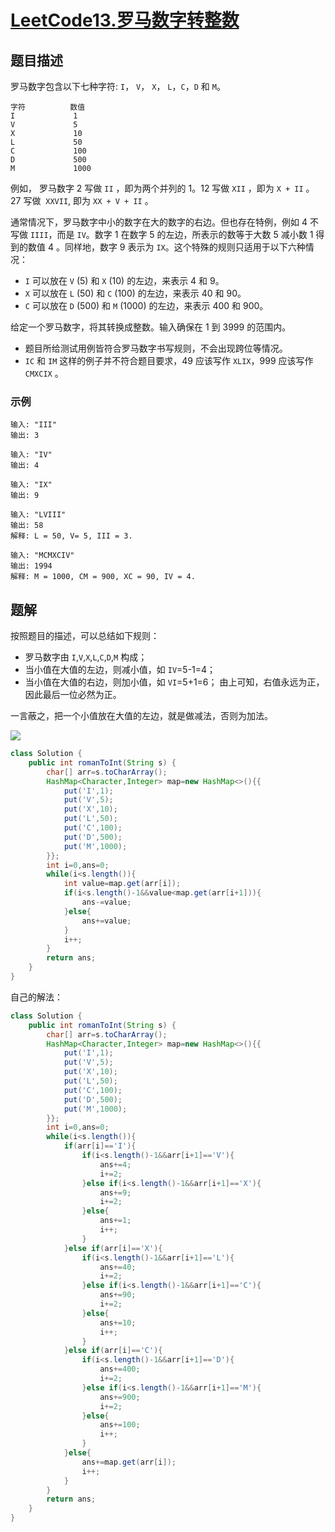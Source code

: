 # [LeetCode13.罗马数字转整数](https://leetcode-cn.com/problems/roman-to-integer/)
## 题目描述
罗马数字包含以下七种字符: `I`， `V`， `X`， `L`，`C`，`D` 和 `M`。
```
字符          数值
I             1
V             5
X             10
L             50
C             100
D             500
M             1000
```
例如， 罗马数字 2 写做 `II` ，即为两个并列的 1。12 写做 `XII` ，即为 `X + II` 。 27 写做  `XXVII`, 即为 `XX + V + II` 。

通常情况下，罗马数字中小的数字在大的数字的右边。但也存在特例，例如 4 不写做 `IIII`，而是 `IV`。数字 1 在数字 5 的左边，所表示的数等于大数 5 减小数 1 得到的数值 4 。同样地，数字 9 表示为 `IX`。这个特殊的规则只适用于以下六种情况：

- `I` 可以放在 `V` (5) 和 `X` (10) 的左边，来表示 4 和 9。
- `X` 可以放在 `L` (50) 和 `C` (100) 的左边，来表示 40 和 90。 
- `C` 可以放在 `D` (500) 和 `M` (1000) 的左边，来表示 400 和 900。

给定一个罗马数字，将其转换成整数。输入确保在 1 到 3999 的范围内。

- 题目所给测试用例皆符合罗马数字书写规则，不会出现跨位等情况。
- `IC` 和 `IM` 这样的例子并不符合题目要求，49 应该写作 `XLIX`，999 应该写作 `CMXCIX` 。

### 示例
```
输入: "III"
输出: 3
```
```
输入: "IV"
输出: 4
```
```
输入: "IX"
输出: 9
```
```
输入: "LVIII"
输出: 58
解释: L = 50, V= 5, III = 3.
```
```
输入: "MCMXCIV"
输出: 1994
解释: M = 1000, CM = 900, XC = 90, IV = 4.
```
## 题解
按照题目的描述，可以总结如下规则：

- 罗马数字由 `I`,`V`,`X`,`L`,`C`,`D`,`M` 构成；
- 当小值在大值的左边，则减小值，如 `IV`=5-1=4；
- 当小值在大值的右边，则加小值，如 `VI`=5+1=6；
由上可知，右值永远为正，因此最后一位必然为正。

一言蔽之，把一个小值放在大值的左边，就是做减法，否则为加法。

![](https://picgp.oss-cn-beijing.aliyuncs.com/img/20201004212402.png)

```java
class Solution {
    public int romanToInt(String s) {
        char[] arr=s.toCharArray();
        HashMap<Character,Integer> map=new HashMap<>(){{
            put('I',1);
            put('V',5);
            put('X',10);
            put('L',50);
            put('C',100);
            put('D',500);
            put('M',1000);
        }};
        int i=0,ans=0;
        while(i<s.length()){
            int value=map.get(arr[i]);
            if(i<s.length()-1&&value<map.get(arr[i+1])){
                ans-=value;
            }else{
                ans+=value;
            }
            i++;
        }
        return ans;
    }
}
```
自己的解法：
```java
class Solution {
    public int romanToInt(String s) {
        char[] arr=s.toCharArray();
        HashMap<Character,Integer> map=new HashMap<>(){{
            put('I',1);
            put('V',5);
            put('X',10);
            put('L',50);
            put('C',100);
            put('D',500);
            put('M',1000);
        }};
        int i=0,ans=0;
        while(i<s.length()){
            if(arr[i]=='I'){
                if(i<s.length()-1&&arr[i+1]=='V'){
                    ans+=4;
                    i+=2;
                }else if(i<s.length()-1&&arr[i+1]=='X'){
                    ans+=9;
                    i+=2;
                }else{
                    ans+=1;
                    i++;
                }
            }else if(arr[i]=='X'){
                if(i<s.length()-1&&arr[i+1]=='L'){
                    ans+=40;
                    i+=2;
                }else if(i<s.length()-1&&arr[i+1]=='C'){
                    ans+=90;
                    i+=2;
                }else{
                    ans+=10;
                    i++;
                }
            }else if(arr[i]=='C'){
                if(i<s.length()-1&&arr[i+1]=='D'){
                    ans+=400;
                    i+=2;
                }else if(i<s.length()-1&&arr[i+1]=='M'){
                    ans+=900;
                    i+=2;
                }else{
                    ans+=100;
                    i++;
                }
            }else{
                ans+=map.get(arr[i]);
                i++;
            }
        }
        return ans;
    }
}
```
